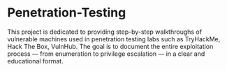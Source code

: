 # Penetration-Testing

This project is dedicated to providing step-by-step walkthroughs of vulnerable machines used in penetration testing labs such as TryHackMe, Hack The Box, VulnHub. The goal is to document the entire exploitation process — from enumeration to privilege escalation — in a clear and educational format.
